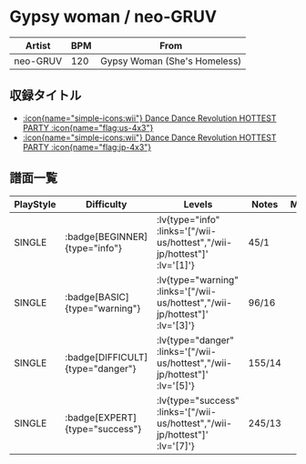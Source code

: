 # Gypsy woman / neo-GRUV

|Artist|BPM|From|
|------|---|----|
|neo-GRUV|120|Gypsy Woman (She's Homeless)|

## 収録タイトル

- [ :icon{name="simple-icons:wii"} Dance Dance Revolution HOTTEST PARTY :icon{name="flag:us-4x3"} ](/wii-us/hottest)
- [ :icon{name="simple-icons:wii"} Dance Dance Revolution HOTTEST PARTY :icon{name="flag:jp-4x3"} ](/wii-jp/hottest)

## 譜面一覧

|PlayStyle|Difficulty|Levels|Notes|Movie|
|---------|----------|------|-----|-----|
|SINGLE| :badge[BEGINNER]{type="info"} | :lv{type="info" :links='["/wii-us/hottest","/wii-jp/hottest"]' :lv='[1]'} |45/1||
|SINGLE| :badge[BASIC]{type="warning"} | :lv{type="warning" :links='["/wii-us/hottest","/wii-jp/hottest"]' :lv='[3]'} |96/16||
|SINGLE| :badge[DIFFICULT]{type="danger"} | :lv{type="danger" :links='["/wii-us/hottest","/wii-jp/hottest"]' :lv='[5]'} |155/14||
|SINGLE| :badge[EXPERT]{type="success"} | :lv{type="success" :links='["/wii-us/hottest","/wii-jp/hottest"]' :lv='[7]'} |245/13||
